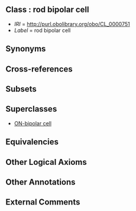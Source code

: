 
## Class : rod bipolar cell

 * *IRI* = http://purl.obolibrary.org/obo/CL_0000751
 * *Label* = rod bipolar cell

## Synonyms


## Cross-references


## Subsets


## Superclasses

 * [ON-bipolar cell](../../CL/49/CL_0000749.md)

## Equivalencies


## Other Logical Axioms


## Other Annotations


## External Comments

